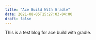 ```yaml
---
title: "Ace Build With Gradle"
date: 2021-08-05T15:27:03-04:00
draft: false
---
```


This is a test blog for ace build with gradle.